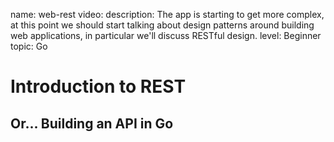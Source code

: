 name: web-rest
video: 
description: The app is starting to get more complex, at this point we should start talking about design patterns around building web applications, in particular we'll discuss RESTful design.
level: Beginner
topic: Go
# Introduction to REST
## Or... Building an API in Go

